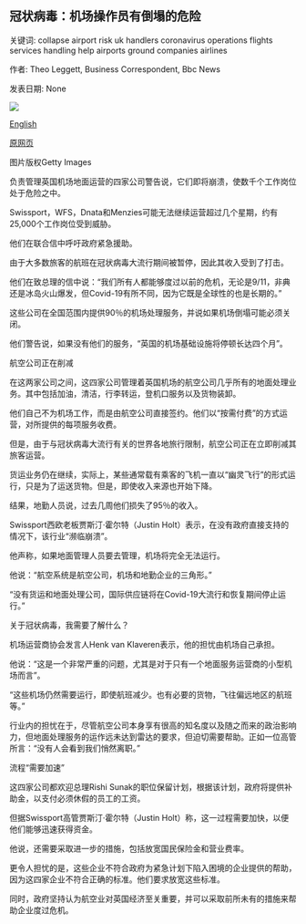 ## 冠状病毒：机场操作员有倒塌的危险

关键词: collapse airport risk uk handlers coronavirus operations flights services handling help airports ground companies airlines

作者: Theo Leggett, Business Correspondent, Bbc News

发表日期: None

![](https://ichef.bbci.co.uk/news/1024/branded_news/2839/production/_111479201_gettyimages-168740434.jpg)

[English](Coronavirus%3A%20Airport%20handlers%20at%20risk%20of%20collapse.md)

[原网页](https://www.bbc.com/news/business-52100534)

图片版权Getty Images

负责管理英国机场地面运营的四家公司警告说，它们即将崩溃，使数千个工作岗位处于危险之中。

Swissport，WFS，Dnata和Menzies可能无法继续运营超过几个星期，约有25,000个工作岗位受到威胁。

他们在联合信中呼吁政府紧急援助。

由于大多数旅客的航班在冠状病毒大流行期间被暂停，因此其收入受到了打击。

他们在致总理的信中说：“我们所有人都能够度过以前的危机，无论是9/11，非典还是冰岛火山爆发，但Covid-19有所不同，因为它既是全球性的也是长期的。”

这些公司在全国范围内提供90％的机场处理服务，并说如果机场倒塌可能必须关闭。

他们警告说，如果没有他们的服务，“英国的机场基础设施将停顿长达四个月”。

航空公司正在削减

在这两家公司之间，这四家公司管理着英国机场的航空公司几乎所有的地面处理业务。其中包括加油，清洁，行李转运，登机口服务以及货物装卸。

他们自己不为机场工作，而是由航空公司直接签约。他们以“按需付费”的方式运营，对所提供的每项服务收费。

但是，由于与冠状病毒大流行有关的世界各地旅行限制，航空公司正在立即削减其旅客运营。

货运业务仍在继续，实际上，某些通常载有乘客的飞机一直以“幽灵飞行”的形式运行，只是为了运送货物。但是，即使收入来源也开始下降。

结果，地勤人员说，过去几周他们损失了95％的收入。

Swissport西欧老板贾斯汀·霍尔特（Justin Holt）表示，在没有政府直接支持的情况下，该行业“濒临崩溃”。

他声称，如果地面管理人员要去管理，机场将完全无法运行。

他说：“航空系统是航空公司，机场和地勤企业的三角形。”

“没有货运和地面处理公司，国际供应链将在Covid-19大流行和恢复期间停止运行。”

关于冠状病毒，我需要了解什么？

机场运营商协会发言人Henk van Klaveren表示，他的担忧由机场自己承担。

他说：“这是一个非常严重的问题，尤其是对于只有一个地面服务运营商的小型机场而言”。

“这些机场仍然需要运行，即使航班减少。也有必要的货物，飞往偏远地区的航班等。”

行业内的担忧在于，尽管航空公司本身享有很高的知名度以及随之而来的政治影响力，但地面处理服务的运作远未达到雷达的要求，但迫切需要帮助。正如一位高管所言：“没有人会看到我们悄然离职。”

流程“需要加速”

这四家公司都欢迎总理Rishi Sunak的职位保留计划，根据该计划，政府将提供补助金，以支付必须休假的员工的工资。

但据Swissport高管贾斯汀·霍尔特（Justin Holt）称，这一过程需要加快，以便他们能够迅速获得资金。

他说，还需要采取进一步的措施，包括放宽国民保险金和营业费率。

更令人担忧的是，这些企业不符合政府为紧急计划下陷入困境的企业提供的帮助，因为这四家企业不符合正确的标准。他们要求放宽这些标准。

同时，政府坚持认为航空业对英国经济至关重要，并可以采取前所未有的措施来帮助企业度过危机。